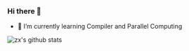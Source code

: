 ### Hi there 👋

<!--
**HLRJ/HLRJ** is a ✨ _special_ ✨ repository because its `README.md` (this file) appears on your GitHub profile.

Here are some ideas to get you started:
- 🔭 I’m currently learning on beijing 
- 🔭 I’m currently working on home
- 🌱 I’m currently learning rust
- 👯 I’m looking to collaborate on ...
- 🤔 I’m looking for help with ...
- 💬 Ask me about ...
- 📫 How to reach me: ...
- 😄 Pronouns: ...
- ⚡ Fun fact: ...
-->

- 🌱 I’m currently learning Compiler and Parallel Computing

![zx's github stats](https://github-readme-stats.vercel.app/api?username=hlrj&show_icons=true&theme=radical)
